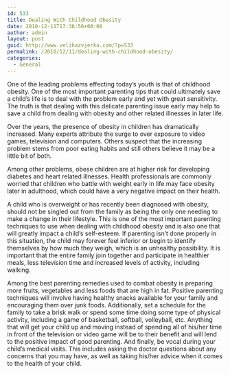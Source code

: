 ```yaml
---
id: 533
title: Dealing With Childhood Obesity
date: 2010-12-11T17:36:56+00:00
author: admin
layout: post
guid: http://www.velikazvjerka.com/?p=533
permalink: /2010/12/11/dealing-with-childhood-obesity/
categories:
  - General
---
```

One of the leading problems effecting today’s youth is that of childhood obesity. One of the most important parenting tips that could ultimately save a child’s life is to deal with the problem early and yet with great sensitivity. The truth is that dealing with this delicate parenting issue early may help to save a child from dealing with obesity and other related illnesses in later life.

Over the years, the presence of obesity in children has dramatically increased. Many experts attribute the surge to over exposure to video games, television and computers. Others suspect that the increasing problem stems from poor eating habits and still others believe it may be a little bit of both.

Among other problems, obese children are at higher risk for developing diabetes and heart related illnesses. Health professionals are commonly worried that children who battle with weight early in life may face obesity later in adulthood, which could have a very negative impact on their health.

A child who is overweight or has recently been diagnosed with obesity, should not be singled out from the family as being the only one needing to make a change in their lifestyle. This is one of the most important parenting techniques to use when dealing with childhood obesity and is also one that will greatly impact a child’s self-esteem. If parenting isn’t done properly in this situation, the child may forever feel inferior or begin to identify themselves by how much they weigh, which is an unhealthy possibility. It is important that the entire family join together and participate in healthier meals, less television time and increased levels of activity, including walking.

Among the best parenting remedies used to combat obesity is preparing more fruits, vegetables and less foods that are high in fat. Positive parenting techniques will involve having healthy snacks available for your family and encouraging them over junk foods. Additionally, set a schedule for the family to take a brisk walk or spend some time doing some type of physical activity, including a game of basketball, softball, volleyball, etc. Anything that will get your child up and moving instead of spending all of his/her time in front of the television or video game will be to their benefit and will lend to the positive impact of good parenting. And finally, be vocal during your child’s medical visits. This includes asking the doctor questions about any concerns that you may have, as well as taking his/her advice when it comes to the health of your child.